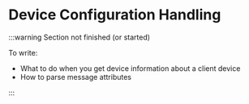 # Device Configuration Handling

:::warning Section not finished (or started)

To write:

- What to do when you get device information about a client device
- How to parse message attributes

:::